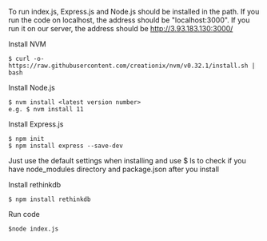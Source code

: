 To run index.js, Express.js and Node.js should be installed in the path. If you run the code on localhost, the address should be "localhost:3000". If you run it on our server, the address should be http://3.93.183.130:3000/

Install NVM 
    
    $ curl -o- https://raw.githubusercontent.com/creationix/nvm/v0.32.1/install.sh | bash
    
Install Node.js
    
    
    $ nvm install <latest version number>
    e.g. $ nvm install 11
    
Install Express.js


    $ npm init
    $ npm install express --save-dev
Just use the default settings when installing and use $ ls to check if you have node_modules directory and package.json after you install

Install rethinkdb


    $ npm install rethinkdb
Run code


    $node index.js

